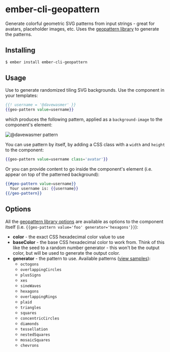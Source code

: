 # ember-cli-geopattern

Generate colorful geometric SVG patterns from input strings - great for avatars, placeholder images, etc. Uses the [geopattern library](https://github.com/btmills/geopattern) to generate the patterns.

## Installing

```sh
$ ember install ember-cli-geopattern
```

## Usage

Use to generate randomized tiling SVG backgrounds. Use the component in your templates:

```hbs
{{! username = '@davewasmer' }}
{{geo-pattern value=username}}
```

which produces the following pattern, applied as a `background-image` to the component's element:

![@davewasmer pattern](http://i.imgur.com/6YT929j.png)

You can use pattern by itself, by adding a CSS class with a `width` and `height` to the component:

```hbs
{{geo-pattern value=username class='avatar'}}
```

Or you can provide content to go inside the component's element (i.e. appear on top of the patterned background):

```hbs
{{#geo-pattern value=username}}
  Your username is: {{username}}
{{/geo-pattern}}
```

## Options

All the [geopattern library options](https://github.com/btmills/geopattern#api) are available as options to the component itself (i.e. `{{geo-pattern value='foo' generator='hexagons'}}`):

* **color** - the exact CSS hexadecimal color value to use
* **baseColor** - the base CSS hexadecimal color to work from. Think of this like the seed to a random number generator - this won't be the output color, but will be used to generate the output color.
* **generator** - the pattern to use. Available patterns ([view samples](https://github.com/jasonlong/geo_pattern#available-patterns)):
  * `octogons`
  * `overlappingCircles`
  * `plusSigns`
  * `xes`
  * `sineWaves`
  * `hexagons`
  * `overlappingRings`
  * `plaid`
  * `triangles`
  * `squares`
  * `concentricCircles`
  * `diamonds`
  * `tessellation`
  * `nestedSquares`
  * `mosaicSquares`
  * `chevrons`
